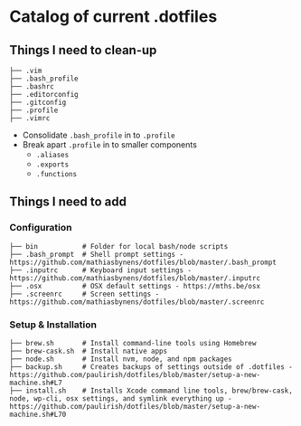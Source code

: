 # Catalog of current .dotfiles

## Things I need to clean-up
```
├── .vim
├── .bash_profile
├── .bashrc
├── .editorconfig
├── .gitconfig
├── .profile
├── .vimrc
```
- Consolidate `.bash_profile` in to `.profile`
- Break apart `.profile` in to smaller components
  - `.aliases`
  - `.exports`
  - `.functions`

## Things I need to add

### Configuration
```
├── bin           # Folder for local bash/node scripts
├── .bash_prompt  # Shell prompt settings - https://github.com/mathiasbynens/dotfiles/blob/master/.bash_prompt
├── .inputrc      # Keyboard input settings - https://github.com/mathiasbynens/dotfiles/blob/master/.inputrc
├── .osx          # OSX default settings - https://mths.be/osx
├── .screenrc     # Screen settings - https://github.com/mathiasbynens/dotfiles/blob/master/.screenrc
```

### Setup & Installation
```
├── brew.sh       # Install command-line tools using Homebrew
├── brew-cask.sh  # Install native apps
├── node.sh       # Install nvm, node, and npm packages
├── backup.sh     # Creates backups of settings outside of .dotfiles - https://github.com/paulirish/dotfiles/blob/master/setup-a-new-machine.sh#L7
├── install.sh    # Installs Xcode command line tools, brew/brew-cask, node, wp-cli, osx settings, and symlink everything up - https://github.com/paulirish/dotfiles/blob/master/setup-a-new-machine.sh#L70
```

